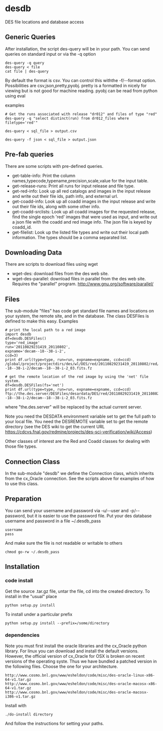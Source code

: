 desdb
=====

DES file locations and database access

Generic Queries
---------------

After installation, the script des-query will be in your path.  You
can send queries on standard input or via the -q option

    des-query -q query
    des-query < file
    cat file | des-query

By default the format is csv.  You can control this withthe -f/--format option.
Possibilities are csv,json,pretty,pyobj.  pretty is a formatted in nicely for
viewing but is not good for machine reading.  pyobj can be read from python
using eval

examples

    # Get the runs associated with release "dr012" and files of type "red"
    des-query -q "select distinct(run) from dr012_files where filetype='red'"

    des-query < sql_file > output.csv

    des-query -f json < sql_file > output.json

Pre-fab queries
---------------

There are some scripts with pre-defined queries.

* get-table-info: Print the column names,typecode,typename,precision,scale,value
    for the input table.
* get-release-runs: Print all runs for input release and file type.
* get-red-info: Look up all red catalogs and images in the input release
    and write out their file ids, path info, and external url.
* get-coadd-info: Look up all coadd images in the input release and write out their file ids,
    along with some other info.
* get-coadd-srclists: Look up all coadd images for the requested release, find the
    single epoch 'red' images that were used as input, and write out a json file
    with the coadd and red image info.  The json file is keyed by coadd_id.
* get-filelist: Look up the listed file types and write out their local path information.  The
    types should be a comma separated list.

Downloading Data
----------------

There are scripts to download files using wget

* wget-des: download files from the des web site.
* wget-des-parallel: download files in parallel from the des web site.
    Requires the "parallel" program. http://www.gnu.org/software/parallel/

Files
-----

The sub-module "files" has code get standard file names and locations on your
system, the remote site, and in the database.  The class DESFiles is defined to
make this easy.  Examples

    # print the local path to a red image
    import desdb
    df=desdb.DESFiles()
    type='red_image'
    run='20110829231419_20110802', 
    expname='decam--18--38-i-2',
    ccd=3)
    print df.url(type=type, run=run, expname=expname, ccd=ccd)
    /global/project/projectdirs/des/wl/DES/red/20110829231419_20110802/red/decam--18--38-i-2/decam--18--38-i-2_03.fits.fz

    # get the remote location of the red image by using the 'net' file system.
    df=desdb.DESFiles(fs='net')
    print df.url(type=type, run=run, expname=expname, ccd=ccd)
    ftp://the.des.server/DESFiles/desardata/DES/red/20110829231419_20110802/red/decam--18--38-i-2/decam--18--38-i-2_03.fits.fz

where "the.des.server" will be replaced by the actual current server. 

Note you need the DESDATA environment variable set to get the full path to your
local file.  You need the DESREMOTE variable set to get the remote directory
(see the DES wiki to get the current URL
https://cdcvs.fnal.gov/redmine/projects/des-sci-verification/wiki/Access)

Other classes of interest are the Red and Coadd classes for dealing with those
file types.

Connection Class
------------------
In the sub-module "desdb" we define the Connection class, which inherits from
the cx_Oracle connection.  See the scripts above for examples of how
to use this class.

Preparation
-----------

You can send your username and password via -u/--user and -p/--password, but it
is easier to use the password file.  Put your des database username and
password in a file ~/.desdb_pass

    username
    pass

And make sure the file is not readable or writable to others

    chmod go-rw ~/.desdb_pass

Installation
------------

### code install

Get the source .tar.gz file, untar the file, cd into
the created directory.  To install in the "usual" place

    python setup.py install

To install under a particular prefix

    python setup.py install --prefix=/some/directory

### dependencies 

Note you must first install the oracle libraries and the cx_Oracle python
library.  For linux you can download and install the default versions.
However, the official version of cx_Oracle for OSX is broken on recent versions
of the operating syste. Thus we have bundled a patched version in the following
files. Choose the one for your architecture.

    http://www.cosmo.bnl.gov/www/esheldon/code/misc/des-oracle-linux-x86-64-v1.tar.gz
    http://www.cosmo.bnl.gov/www/esheldon/code/misc/des-oracle-macosx-x86-64-v1.tar.gz
    http://www.cosmo.bnl.gov/www/esheldon/code/misc/des-oracle-macosx-i386-v1.tar.gz

Install with

    ./do-install directory

And follow the instructions for setting your paths.


